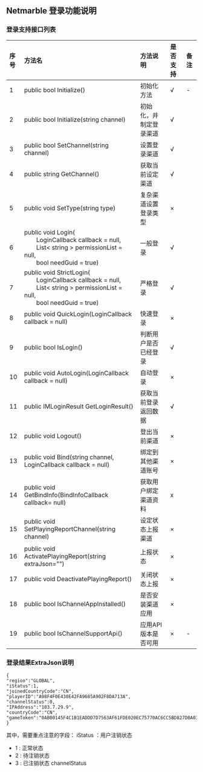 ## Netmarble 登录功能说明

### 登录支持接口列表

|序号|方法名|方法说明|是否支持|备注|
|:-- |:-- |:--|:--|:--|
|1|public bool Initialize()|初始化方法|√| -|
| 2 | public bool Initialize(string channel) | 初始化，并制定登录渠道 |√ | |
| 3 | public bool SetChannel(string channel) | 设置登录渠道| √ | |
| 4 | public string GetChannel() | 获取当前设定渠道 | √ | |
| 5 | public void SetType(string type) | 复杂渠道设置登录类型 | × | |
| 6 | public void Login( <br>&emsp;&emsp;LoginCallback callback = null,<br> &emsp;&emsp;List< string > permissionList = null,<br>&emsp;&emsp;bool needGuid = true) | 一般登录 | √ | |
| 7 | public void StrictLogin( <br>&emsp;&emsp;LoginCallback callback = null,<br> &emsp;&emsp;List< string > permissionList = null,<br>&emsp;&emsp;bool needGuid = true) | 严格登录 | √ | |
| 8 | public void QuickLogin(LoginCallback callback = null) | 快速登录 | × | |
| 9 | public bool IsLogin() | 判断用户是否已经登录 | √ | |
| 10 | public void AutoLogin(LoginCallback callback = null) | 自动登录 | × | |
| 11 | public IMLoginResult GetLoginResult() | 获取当前登录返回数据 | √ | |
| 12 | public void Logout() | 登出当前渠道 | × | |
| 13 | public void Bind(string channel, LoginCallback callback = null) | 绑定到其他渠道账号 | × | |
| 14 | public void GetBindInfo(BindInfoCallback callback= null) | 获取用户绑定渠道资料 | x | |
| 15 | public void SetPlayingReportChannel(string channel) | 设定状态上报渠道 | × | |
| 16 | public void ActivatePlayingReport(string extraJson="") | 上报状态 | × | |
| 17 | public void DeactivatePlayingReport() | 关闭状态上报 | × | |
| 18 | public bool IsChannelAppInstalled() | 是否安装渠道应用 | × | |
| 19 | public bool IsChannelSupportApi() | 应用API版本是否可用 | × | - |



### 登录结果ExtraJson说明
```
{
"region":"GLOBAL",
"iStatus":1,
"joinedCountryCode":"CN",
"playerID":"A98F4F0E430E42FA9685A902F8DA713A",
"channelStatus":0,
"IPAddress":"103.7.29.9",
"countryCode":"CN",
"gameToken":"0AB00145F4C1B1EADDD7D7563AF61FDE020EC75770AC6CC5BD827D0A03D7E04F8E16F083EBA9007F40669489CEF53C8E3C25E8618A295EC3444CE776D3F34A149C6740C46A64E896670BE7808C6A9FDA4525EF43A82FC74BBDBE624BE761A3981EBD426C7E410254AF31F9B50BA426289746FFCF7DAE5D3D813848DB474BC642954AE694A681081B1C55B46D9DE940402ECAB00079E68A91BC3DCF87468159C8A52C455AE524A2C2375B49D2044451B290FDE41220611FF76944F80B4CDEF36DFF14D6413C857AD1B904B9878A39A977AF6E10E247"
}
```
其中，需要重点注意的字段：
iStatus ：用户注销状态
* 1 : 正常状态
* 2 : 待注销状态
* 3 : 已注销状态
channelStatus



